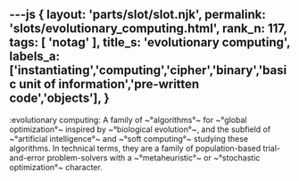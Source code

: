 ---js
{
  layout: 'parts/slot/slot.njk',
  permalink: 'slots/evolutionary_computing.html',
  rank_n: 117,
  tags: [ 'notag' ],
  title_s: 'evolutionary computing',
  labels_a: ['instantiating','computing','cipher','binary','basic unit of information','pre-written code','objects'],
}
---
:evolutionary computing:
A family of ~°algorithms°~ for ~°global optimization°~ inspired by ~°biological evolution°~, and the subfield of ~°artificial intelligence°~ and ~°soft computing°~ studying these algorithms. In technical terms, they are a family of population-based trial-and-error problem-solvers with a ~°metaheuristic°~ or ~°stochastic optimization°~ character.

